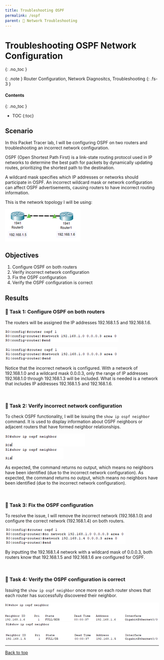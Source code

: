 ```yaml
---
title: Troubleshooting OSPF
permalink: /ospf
parent: 🔧 Network Troubleshooting
---
```

# Troubleshooting OSPF Network Configuration
{: .no_toc }

{: .note }
Router Configuration, Network Diagnositcs, Troubleshooting
{: .fs-3 }

#### Contents
{: .no_toc }
- TOC
{:toc}

## Scenario
In this Packet Tracer lab, I will be configuring OSPF on two routers and troubleshooting an incorrect network configuration.

OSPF (Open Shortest Path First) is a link-state routing protocol used in IP networks to determine the best path for packets by dynamically updating routes, prioritizing the shortest path to the destination. 

A wildcard mask specifies which IP addresses or networks should participate in OSPF. An incorrect wildcard mask or network configuration can affect OSPF advertisements, causing routers to have incorrect routing information.

This is the network topology I will be using:

![](/assets/images/101netplus/97_ospf/topology.png)

## Objectives

1. Configure OSPF on both routers
2. Verify incorrect network configuration
3. Fix the OSPF configuration
4. Verify the OSPF configuration is correct

## Results
### 📄 Task 1: Configure OSPF on both routers

The routers will be assigned the IP addresses 192.168.1.5 and 192.168.1.6.

![](/assets/images/101netplus/97_ospf/R2_ospfconfig_wrong.png)

![](/assets/images/101netplus/97_ospf/R1_ospfconfig_wrong.png)

Notice that the incorrect network is configured. With a network of 192.168.1.0 and a wildcard mask 0.0.0.3, only the range of IP addresses 192.168.1.0 through 192.168.1.3 will be included. What is needed is a network that includes IP addresses 192.168.1.5 and 192.168.1.6.

<br>

### 📄 Task 2: Verify incorrect network configuration

To check OSPF functionality, I will be issuing the ```show ip ospf neighbor``` command. It is used to display information about OSPF neighbors or adjacent routers that have formed neighbor relationships.

![](/assets/images/101netplus/97_ospf/R0_show_noneighbor.png)   
![](/assets/images/101netplus/97_ospf/R1_show_noneighbor.png)


As expected, the command returns no output, which means no neighbors have been identified (due to the incorrect network configuration). 
As expected, the command returns no output, which means no neighbors have been identified (due to the incorrect network configuration). 

<br>

### 📄 Task 3: Fix the OSPF configuration

To resolve the issue, I will remove the incorrect network (192.168.1.0) and configure the correct network (192.168.1.4) on both routers.

![](/assets/images/101netplus/97_ospf/router_correctnetwork.png)

By inputting the 192.168.1.4 network with a wildcard mask of 0.0.0.3, both routers know that 192.168.1.5 and 192.168.1.6 are configured for OSPF.

<br>

### 📄 Task 4: Verify the OSPF configuration is correct

Issuing the ```show ip ospf neighbor``` once more on each router shows that each router has successfully discovered their neighbor.

![](/assets/images/101netplus/97_ospf/R0_showneighbor.png)
![](/assets/images/101netplus/97_ospf/R1_showneighbor.png)

---

<a href="#top" id="back-to-top">Back to top</a>